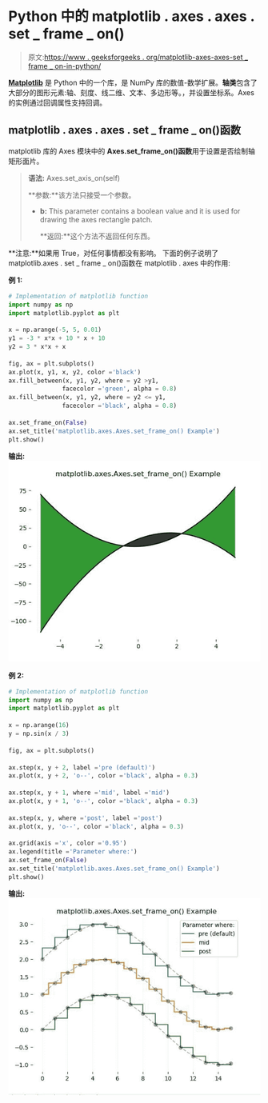 # Python 中的 matplotlib . axes . axes . set _ frame _ on()

> 原文:[https://www . geeksforgeeks . org/matplotlib-axes-axes-set _ frame _ on-in-python/](https://www.geeksforgeeks.org/matplotlib-axes-axes-set_frame_on-in-python/)

**[Matplotlib](https://www.geeksforgeeks.org/python-introduction-matplotlib/)** 是 Python 中的一个库，是 NumPy 库的数值-数学扩展。**轴类**包含了大部分的图形元素:轴、刻度、线二维、文本、多边形等。，并设置坐标系。Axes 的实例通过回调属性支持回调。

## matplotlib . axes . axes . set _ frame _ on()函数

matplotlib 库的 Axes 模块中的 **Axes.set_frame_on()函数**用于设置是否绘制轴矩形面片。

> **语法:** Axes.set_axis_on(self)
> 
> **参数:**该方法只接受一个参数。
> 
> *   **b:** This parameter contains a boolean value and it is used for drawing the axes rectangle patch.
>     
>     **返回:**这个方法不返回任何东西。

**注意:**如果用 True，对任何事情都没有影响。
下面的例子说明了 matplotlib.axes . set _ frame _ on()函数在 matplotlib . axes 中的作用:

**例 1:**

```py
# Implementation of matplotlib function
import numpy as np
import matplotlib.pyplot as plt

x = np.arange(-5, 5, 0.01)
y1 = -3 * x*x + 10 * x + 10
y2 = 3 * x*x + x

fig, ax = plt.subplots()
ax.plot(x, y1, x, y2, color ='black')
ax.fill_between(x, y1, y2, where = y2 >y1,
               facecolor ='green', alpha = 0.8)
ax.fill_between(x, y1, y2, where = y2 <= y1,
               facecolor ='black', alpha = 0.8)

ax.set_frame_on(False)
ax.set_title('matplotlib.axes.Axes.set_frame_on() Example')
plt.show()
```

**输出:**
![](img/10ef7acd49e6333f4539ac4272b9d9db.png)

**例 2:**

```py
# Implementation of matplotlib function
import numpy as np
import matplotlib.pyplot as plt

x = np.arange(16)
y = np.sin(x / 3)

fig, ax = plt.subplots()

ax.step(x, y + 2, label ='pre (default)')
ax.plot(x, y + 2, 'o--', color ='black', alpha = 0.3)

ax.step(x, y + 1, where ='mid', label ='mid')
ax.plot(x, y + 1, 'o--', color ='black', alpha = 0.3)

ax.step(x, y, where ='post', label ='post')
ax.plot(x, y, 'o--', color ='black', alpha = 0.3)

ax.grid(axis ='x', color ='0.95')
ax.legend(title ='Parameter where:')
ax.set_frame_on(False)
ax.set_title('matplotlib.axes.Axes.set_frame_on() Example')
plt.show()
```

**输出:**
![](img/0957c88b180b0f8249c469f24d51cb28.png)